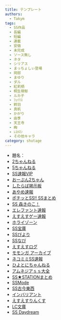 ```yaml
---
title: テンプレート
authors:
  - Takym
tags:
  - SS作品
  - 長編
  - 短編
  - 連載
  - 安価
  - 未完成
  - ソース無し
  - ネタ
  - シリアス
  - まっちょしぃ登場
  - 岡部
  - まゆり
  - ダル
  - 紅莉栖
  - 桐生萌郁
  - ルカ子
  - ﾌｪｲﾘｽ
  - 鈴羽
  - 真帆
  - かがり
  - 由季
  - 天王寺
  - 綯
  - ﾚｽｷﾈﾝ
  - その他キャラ
category: shutage
---
```

<!-- このファイルはまとめSS用のテンプレートです。 -->
<!-- 次はここから：https://ssmania.info/category/%e3%82%b7%e3%83%a5%e3%82%bf%e3%82%b2?page=19&sort=s -->
<!-- ゼロ幅空白：&#x200B; -->
- 題名：
- [2ちゃんねる](http://viper.2ch.sc/test/read.cgi/news4vip/xxxxx)
- [5ちゃんねる](http://hebi.5ch.net/test/read.cgi/news4vip/xxxxx)
- [SS速報VIP](https://ex14.vip2ch.com/test/read.cgi/news4ssnip/xxxxx/)
- [おーぷん2ちゃん](https://hayabusa.open2ch.net/test/read.cgi/news4vip/xxxxx/)
- [したらば掲示板](https://jbbs.shitaraba.net/xxxxx)
- [あやめ速報](https://ayamevip.com/archives/xxxxx.html)
- [ポチッとSS!! SSまとめ](http://potittoss.blog.jp/archives/xxxxx.html)
- [SS 森きのこ！](http://morikinoko.com/archives/xxxxx.html)
- [エレファント速報](http://elephant.2chblog.jp/archives/xxxxx.html)
- [えすえすゲー速報](http://blog.livedoor.jp/h616r825/archives/xxxxx.html)
- [ホライゾーン](http://horahorazoon.blog134.fc2.com/blog-entry-xxxxx.html)
- [SS宝庫](http://sshouko.net/blog-entry-xxxxx.html)
- [SSびより](http://ssbiyori.blog.fc2.com/blog-entry-xxxxx.html)
- [SSなび](http://ss-navi.com/blog-entry-xxxxx.html)
- [えすえすログ](http://s2-log.com/archives/xxxxx.html)
- [モモンガ アーカイブ](http://sslog.ldblog.jp/archives/xxxxx.html)
- [ネコミミSS速報](http://ssblog614.blog.fc2.com/blog-entry-xxxxx.html)
- [ひよとにちゃんねる](http://142ch.blog90.fc2.com/blog-entry-xxxxx.html)
- [アムネジアｓｓ大全](http://amnesiataizen.blog.fc2.com/blog-entry-xxxxx.html)
- [SS★STATIONまとめ](http://ss-station.2chblog.jp/archives/xxxxx.html)
- [SSMode](http://blog.livedoor.jp/mode_ss/archives/xxxxx.html)
- [SS古今東西](http://blog.livedoor.jp/kokon55/archives/xxxxx.html)
- [インバリアント](http://invariant0.blog130.fc2.com/blog-entry-xxxxx.html)
- [えすえすりんくす](http://blog.livedoor.jp/sslinks/archives/xxxxx.html)
- [LC文庫](http://lclc.blog.jp/archives/xxxxx.html)
- [SS Daydream](http://s2-d2.com/archives/xxxxx.html)
